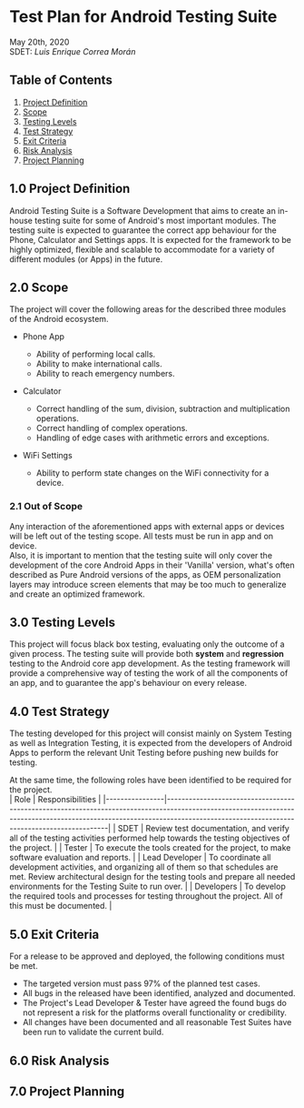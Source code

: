 # Test Plan for Android Testing Suite
May 20th, 2020  
SDET: *Luis Enrique Correa Morán*

## Table of Contents
1. [Project Definition](#10-project-definition)
2. [Scope](#20-scope)
3. [Testing Levels](#30-testing-levels)
4. [Test Strategy](#40-test-strategy)
5. [Exit Criteria](#50-exit-criteria)
6. [Risk Analysis](#60-risk-analysis)
7. [Project Planning](#70-project-planning)

## 1.0 Project Definition
Android Testing Suite is a Software Development that aims to create an in-house testing suite for some of Android's most important modules.
The testing suite is expected to guarantee the correct app behaviour for the Phone, Calculator and Settings apps. It is expected for the framework to be highly optimized, flexible and scalable to accommodate for a variety of different modules (or Apps) in the future.

## 2.0 Scope
The project will cover the following areas for the described three modules of the Android ecosystem.

* Phone App  
    * Ability of performing local calls.  
    * Ability to make international calls.  
    * Ability to reach emergency numbers.  
* Calculator  
    * Correct handling of the sum, division, subtraction and multiplication operations.  
    * Correct handling of complex operations.  
    * Handling of edge cases with arithmetic errors and exceptions.  
    
* WiFi Settings  
    * Ability to perform state changes on the WiFi connectivity for a device.  

### 2.1 Out of Scope
Any interaction of the aforementioned apps with external apps or devices will be left out of the testing scope. All tests must be run in app and on device.  
Also, it is important to mention that the testing suite will only cover the development of the core Android Apps in 
their 'Vanilla' version, what's often described as Pure Android versions of the apps, as OEM personalization layers may introduce screen elements that may be too 
much to generalize and create an optimized framework.

## 3.0 Testing Levels
This project will focus black box testing, evaluating only the outcome of a given process. The testing suite will provide both **system** and **regression** testing to the Android core app development. As the testing framework will provide a comprehensive way of testing the work of all the components of an app, and to guarantee the app's behaviour on every release.  

## 4.0 Test Strategy
The testing developed for this project will consist mainly on System Testing as well as Integration Testing, it is expected from the developers of Android Apps to perform the relevant Unit Testing before pushing new builds for testing.

At the same time, the following roles have been identified to be required for the project.  
| Role           | Responsibilities                                                                                                                                                                                                         |
|----------------|--------------------------------------------------------------------------------------------------------------------------------------------------------------------------------------------------------------------------|
| SDET           | Review test documentation, and verify all of the testing activities performed help towards the testing objectives of the project.                                                                                        |
| Tester         | To execute the tools created for the project, to make software evaluation and reports.                                                                                                                                   |
| Lead Developer | To coordinate all development activities, and organizing all of them so that schedules are met. Review architectural design for the testing tools and prepare all needed environments for the Testing Suite to run over. |
| Developers     | To develop the required tools and processes for testing throughout the project. All of this must be documented.                                                                                                          |

## 5.0 Exit Criteria
For a release to be approved and deployed, the following conditions must be met.  
* The targeted version must pass 97% of the planned test cases.
* All bugs in the released have been identified, analyzed and documented.
* The Project's Lead Developer & Tester have agreed the found bugs do not represent a risk for the platforms overall functionality or credibility.
* All changes have been documented and all reasonable Test Suites have been run to validate the current build.

## 6.0 Risk Analysis

## 7.0 Project Planning

